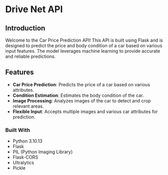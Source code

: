 # Drive Net API


## Introduction

Welcome to the Car Price Prediction API! This API is built using Flask and is designed to predict the price and body condition of a car based on various input features. The model leverages machine learning to provide accurate and reliable predictions.


## Features

- **Car Price Prediction**: Predicts the price of a car based on various attributes.
- **Condition Estimation**: Estimates the body condition of the car.
- **Image Processing**: Analyzes images of the car to detect and crop relevant areas.
- **Flexible Input**: Accepts multiple images and various car attributes for prediction.

### Built With

- Python 3.10.13
- Flask
- PIL (Python Imaging Library)
- Flask-CORS
- Ultralytics
- Pickle 
